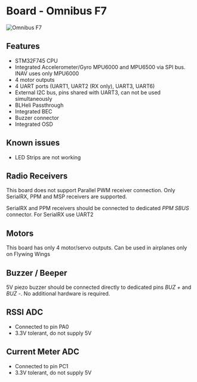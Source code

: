 # Board -  Omnibus F7

![Omnibus F7](https://quadmeup.com/wp-content/uploads/2017/07/Omnibus-F7-flight-controller-top-view.jpg)

## Features

* STM32F745 CPU
* Integrated Accelerometer/Gyro MPU6000 and MPU6500 via SPI bus. INAV uses only MPU6000
* 4 motor outputs
* 4 UART ports (UART1, UART2 (RX only), UART3, UART6)
* External I2C bus, pins shared with UART3, can not be used simultaneously
* BLHeli Passthrough
* Integrated BEC
* Buzzer connector
* Integrated OSD

## Known issues

* LED Strips are not working

## Radio Receivers

This board does not support Parallel PWM receiver connection. Only SerialRX, PPM and MSP receivers are supported.

SerialRX and PPM receivers should be connected to dedicated _PPM SBUS_ connector. For SerialRX use UART2

## Motors

This board has only 4 motor/servo outputs. Can be used in airplanes only on Flywing Wings

## Buzzer / Beeper

5V piezo buzzer should be connected directly to dedicated pins _BUZ +_ and _BUZ -_. No additional hardware is required.

## RSSI ADC

* Connected to pin PA0
* 3.3V tolerant, do not supply 5V

## Current Meter ADC

* Connected to pin PC1
* 3.3V tolerant, do not supply 5V
